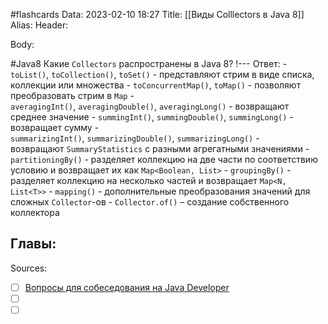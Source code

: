 #flashcards
Data: 2023-02-10 18:27
Title: [[Виды Colllectors в Java 8]]
Alias:
Header:




Body:



#Java8 
Какие `Collectors` распространены в Java 8?
!---
Ответ:
	- `toList()`, `toCollection()`, `toSet()` - представляют стрим в виде списка, коллекции или множества
	-   `toConcurrentMap()`, `toMap()` - позволяют преобразовать стрим в `Map`
	-   `averagingInt()`, `averagingDouble()`, `averagingLong()` - возвращают среднее значение
	-   `summingInt()`, `summingDouble()`, `summingLong()` - возвращает сумму
	-   `summarizingInt()`, `summarizingDouble()`, `summarizingLong()` - возвращают `SummaryStatistics` с разными агрегатными значениями
	-   `partitioningBy()` - разделяет коллекцию на две части по соответствию условию и возвращает их как `Map<Boolean, List>`
	-   `groupingBy()` - разделяет коллекцию на несколько частей и возвращает `Map<N, List<T>>`
	-   `mapping()` - дополнительные преобразования значений для сложных `Collector`-ов
	- `Collector.of()` – создание собственного коллектора
<!--SR:!2023-11-05,10,350-->




Главы:
-


Sources:
- [ ] [Вопросы для собеседования на Java Developer](https://github.com/enhorse/java-interview/blob/master/README.md#%D0%9E%D0%9E%D0%9F)
- [ ] []()
- [ ] []()
